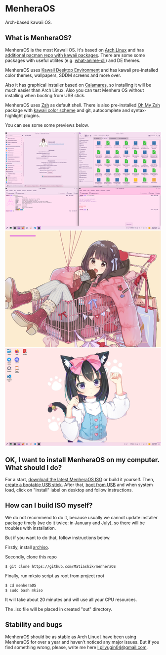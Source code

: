 # MenheraOS

Arch-based kawaii OS.

## What is MenheraOS?
MenheraOS is the most Kawaii OS. It's based on [Arch Linux](https://archlinux.org/) and has
[additional pacman repo with kawaii packages](https://wiki.archlinux.org/title/Unofficial_user_repositories#kawaii).
There are some some packages with useful utilites (e.g. [what-anime-cli](https://github.com/irevenko/what-anime-cli))
and DE themes.

MenheraOS uses [Kawaii Desktop Environment](https://kde.org/) and has kawaii pre-installed color themes,
wallpapers, SDDM screens and more over.

Also it has graphical installer based on [Calamares](https://calamares.io/), so installing it will be
much easier than Arch Linux. Also you can test Menhera OS without installing when booting from USB stick.

MenheraOS uses [Zsh](https://www.zsh.org/) as default shell. There is also pre-installed
[Oh My Zsh](https://ohmyz.sh/) package with
[kawaii color scheme](https://github.com/LeonidPilyugin/kawaii-oh-my-zsh)
and git, autocomplete and syntax-highlight plugins.

You can see some some previews below.

<img src="doc/preview.png">
<img src="doc/load.png">
<img src="doc/wallpaper.png">

## OK, I want to install MenheraOS on my computer. What should I do?
For a start, [download the latest MenheraOS ISO](https://www.dropbox.com/s/7ypk60p8chec02v/menheraos-02_07_2023-x86_64.iso)
or build it yourself.
Then, [create a bootable USB stick](https://ubuntu.com/tutorials/create-a-usb-stick-on-windows#1-overview).
After that, [boot from USB](https://www.acronis.com/en-us/blog/posts/usb-boot/) and when system load,
click on "Install" label on desktop and follow instructions.

## How can I build ISO myself?
We do not recommend to do it, because usually we cannot update installer package timely (we do it twice: in January and July), so there will
be troubles with installation.

But if you want to do that, follow instructions below.

Firstly, install [archiso](https://wiki.archlinux.org/title/Archiso).

Secondly, clone this repo
```
$ git clone https://github.com/Matiashik/menheraOS
```

Finally, run mksio script as root from project root
```
$ cd menheraOS
$ sudo bash mkiso
```

It will take about 20 minutes and will use all your CPU resources.

The .iso file will be placed in created "out" directory.

## Stability and bugs
MenheraOS should be as stable as Arch Linux [I](https://github.com/LeonidPilyugin) have been using MenheraOS for over a year
and haven't noticed any major issues. But if you find something wrong, please, write me here l.pilyugin04@gmail.com.
